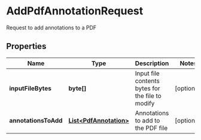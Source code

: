 

# AddPdfAnnotationRequest

Request to add annotations to a PDF

## Properties

| Name | Type | Description | Notes |
|------------ | ------------- | ------------- | -------------|
|**inputFileBytes** | **byte[]** | Input file contents bytes for the file to modify |  [optional] |
|**annotationsToAdd** | [**List&lt;PdfAnnotation&gt;**](PdfAnnotation.md) | Annotations to add to the PDF file |  [optional] |



